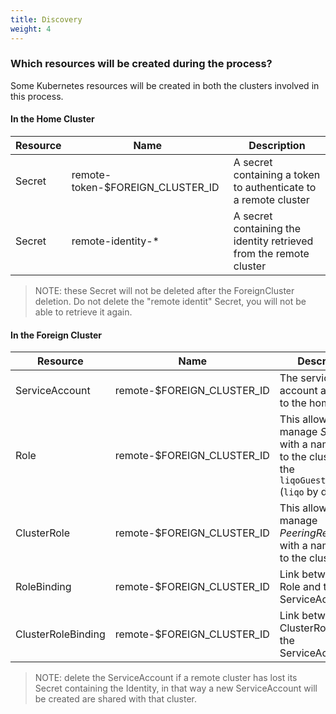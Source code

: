 ```yaml
---
title: Discovery 
weight: 4
---
```


### Which resources will be created during the process?

Some Kubernetes resources will be created in both the clusters involved in this process.

#### In the Home Cluster

| Resource | Name                     | Description |
| -------- | ------------------------ | ----------- |
| Secret   | remote-token-$FOREIGN_CLUSTER_ID | A secret containing a token to authenticate to a remote cluster    |
| Secret   | remote-identity-*        | A secret containing the identity retrieved from the remote cluster |

> NOTE: these Secret will not be deleted after the ForeignCluster deletion. Do not delete the "remote identit" Secret,
> you will not be able to retrieve it again.

#### In the Foreign Cluster

| Resource           | Name               | Description |
| ------------------ | ------------------ | ----------- |
| ServiceAccount     | remote-$FOREIGN_CLUSTER_ID | The service account assigned to the home cluster |
| Role               | remote-$FOREIGN_CLUSTER_ID | This allows to manage _Secrets_ with a name equals to the clusterID in the `liqoGuestNamespace` (`liqo` by default) |
| ClusterRole        | remote-$FOREIGN_CLUSTER_ID | This allows to manage _PeeringRequests_ with a name equals to the clusterID |
| RoleBinding        | remote-$FOREIGN_CLUSTER_ID | Link between the Role and the ServiceAccount |
| ClusterRoleBinding | remote-$FOREIGN_CLUSTER_ID | Link between the ClusterRole and the ServiceAccount |

> NOTE: delete the ServiceAccount if a remote cluster has lost its Secret containing the Identity, in that way a new
> ServiceAccount will be created are shared with that cluster.